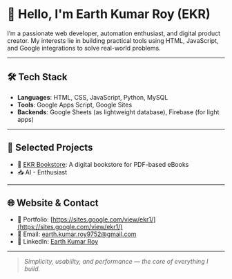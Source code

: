 # 👋 Hello, I'm Earth Kumar Roy (EKR)

I’m a passionate web developer, automation enthusiast, and digital product creator. My interests lie in building practical tools using HTML, JavaScript, and Google integrations to solve real-world problems.

---

## 🛠️ Tech Stack
- **Languages**: HTML, CSS, JavaScript, Python, MySQL
- **Tools**: Google Apps Script, Google Sites
- **Backends**: Google Sheets (as lightweight database), Firebase (for light apps) 

---

## 🚀 Selected Projects
- 📘 [EKR Bookstore](https://sites.google.com/view/ekr-bookstore): A digital bookstore for PDF-based eBooks
- 📥 AI - Enthusiast

---

## 🌐 Website & Contact
- 🔗 Portfolio: [https://sites.google.com/view/ekr1/](https://sites.google.com/view/ekr1/)
- 📧 Email: [earth.kumar.roy9752@gmail.com](mailto:earth.kumar.roy9752@gmail.com)
- 💼 LinkedIn: [Earth Kumar Roy](https://www.linkedin.com/in/earth-kumar-roy)

---

> *Simplicity, usability, and performance — the core of everything I build.*
